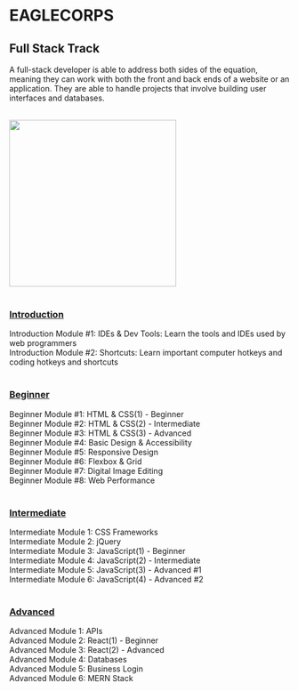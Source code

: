 # **EAGLECORPS**

## Full Stack Track

A full-stack developer is able to address both sides of the equation, meaning they can work with both the front and back ends of a website or an application. They are able to handle projects that involve building user interfaces and databases.

<br /><img align="center" width="300" src="https://thehappypuppysite.com/wp-content/uploads/2017/10/Cute-Dog-Names-HP-long.jpg"><br /><br />

### [Introduction](http://github.com)
Introduction Module #1: IDEs & Dev Tools: Learn the tools and IDEs used by web programmers<br />
Introduction Module #2: Shortcuts: Learn important computer hotkeys and coding hotkeys and shortcuts<br /><br />

### [Beginner](http://github.com)
Beginner Module #1: HTML & CSS(1) - Beginner<br />
Beginner Module #2: HTML & CSS(2) - Intermediate<br />
Beginner Module #3: HTML & CSS(3) - Advanced<br />
Beginner Module #4: Basic Design & Accessibility<br />
Beginner Module #5: Responsive Design<br />
Beginner Module #6: Flexbox & Grid<br />
Beginner Module #7: Digital Image Editing<br />
Beginner Module #8: Web Performance<br /><br />

### [Intermediate](http://github.com)
Intermediate Module 1: CSS Frameworks<br />
Intermediate Module 2: jQuery<br />
Intermediate Module 3: JavaScript(1) - Beginner<br />
Intermediate Module 4: JavaScript(2) - Intermediate<br />
Intermediate Module 5: JavaScript(3) - Advanced #1<br />
Intermediate Module 6: JavaScript(4) - Advanced #2<br /><br />

### [Advanced](http://github.com)
Advanced Module 1: APIs<br />
Advanced Module 2: React(1) - Beginner<br />
Advanced Module 3: React(2) - Advanced<br />
Advanced Module 4: Databases<br />
Advanced Module 5: Business Login<br />
Advanced Module 6: MERN Stack</p>